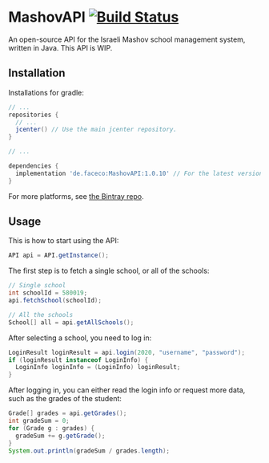 # MashovAPI [![Build Status](https://travis-ci.org/rootatkali/MashovAPI.svg?branch=master)](https://travis-ci.org/rootatkali/MashovAPI)
An open-source API for the Israeli Mashov school management system, written in Java.
This API is WIP.

## Installation
Installations for gradle:
```gradle
// ...
repositories {
  // ...
  jcenter() // Use the main jcenter repository.
}

// ...

dependencies {
  implementation 'de.faceco:MashovAPI:1.0.10' // For the latest version
}
```

For more platforms, see [the Bintray repo](https://bintray.com/rootatkali/facecode/MashovAPI/).

## Usage
This is how to start using the API:
```java
API api = API.getInstance();
```
The first step is to fetch a single school, or all of the schools:

```java
// Single school
int schoolId = 580019;
api.fetchSchool(schoolId);

// All the schools
School[] all = api.getAllSchools();
```

After selecting a school, you need to log in:

```java
LoginResult loginResult = api.login(2020, "username", "password");
if (loginResult instanceof LoginInfo) {
  LoginInfo loginInfo = (LoginInfo) loginResult;
}
```

After logging in, you can either read the login info or request more data, such as the grades of the student:
```java
Grade[] grades = api.getGrades();
int gradeSum = 0;
for (Grade g : grades) {
  gradeSum += g.getGrade();
}
System.out.println(gradeSum / grades.length);
```
